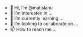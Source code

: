 - 👋 Hi, I’m @matislanu
- 👀 I’m interested in ...
- 🌱 I’m currently learning ...
- 💞️ I’m looking to collaborate on ...
- 📫 How to reach me ...

<!---
matislanu/matislanu is a ✨ special ✨ repository because its `README.md` (this file) appears on your GitHub profile.
You can click the Preview link to take a look at your changes.
--->
